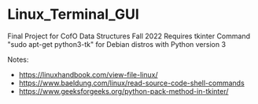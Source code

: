 # Linux_Terminal_GUI
Final Project for CofO Data Structures Fall 2022
Requires tkinter
Command "sudo apt-get python3-tk" for Debian distros with Python version 3

Notes:
- https://linuxhandbook.com/view-file-linux/
- https://www.baeldung.com/linux/read-source-code-shell-commands
- https://www.geeksforgeeks.org/python-pack-method-in-tkinter/
